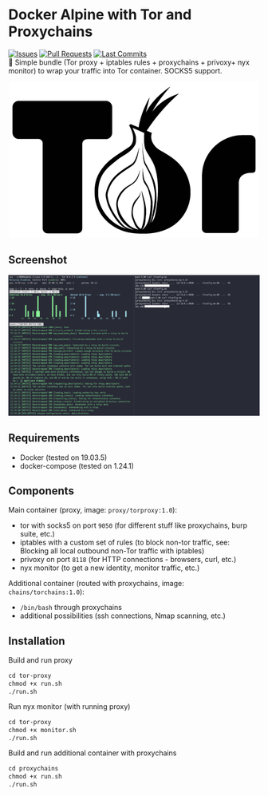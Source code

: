 # Docker Alpine with Tor and Proxychains
[![Issues](https://img.shields.io/github/issues/manmolecular/alpine-tor-proxychains)](https://github.com/manmolecular/alpine-tor-proxychains/issues)
[![Pull Requests](https://img.shields.io/github/issues-pr/manmolecular/alpine-tor-proxychains)](https://github.com/manmolecular/alpine-tor-proxychains/pulls)
[![Last Commits](https://img.shields.io/github/last-commit/manmolecular/alpine-tor-proxychains)](https://github.com/manmolecular/alpine-tor-proxychains/commits/master)  
:bust_in_silhouette: Simple bundle (Tor proxy + iptables rules + proxychains + privoxy+ nyx monitor) to wrap your traffic into Tor container. SOCKS5 support.  

<p align="center">
  <img src="https://raw.githubusercontent.com/manmolecular/alpine-tor-proxychains/master/assets/tor-logo.png?raw=true">
</p>  

## Screenshot

<p align="center">
  <img src="https://raw.githubusercontent.com/manmolecular/alpine-tor-proxychains/master/assets/screenshot.jpg">
</p>  

## Requirements
- Docker (tested on 19.03.5)  
- docker-compose (tested on 1.24.1)  

## Components
Main container (proxy, image: `proxy/torproxy:1.0`):  
- tor with socks5 on port `9050` (for different stuff like proxychains, burp suite, etc.)  
- iptables with a custom set of rules (to block non-tor traffic, see: Blocking all local outbound non-Tor traffic with iptables)  
- privoxy on port `8118` (for HTTP connections - browsers, curl, etc.)  
- nyx monitor (to get a new identity, monitor traffic, etc.)  
  
Additional container (routed with proxychains, image: `chains/torchains:1.0`):  
- `/bin/bash` through proxychains
- additional possibilities (ssh connections, Nmap scanning, etc.)


## Installation
Build and run proxy
```
cd tor-proxy
chmod +x run.sh
./run.sh
```
Run nyx monitor (with running proxy)
```
cd tor-proxy
chmod +x monitor.sh
./run.sh
```
Build and run additional container with proxychains
```
cd proxychains
chmod +x run.sh
./run.sh
```
